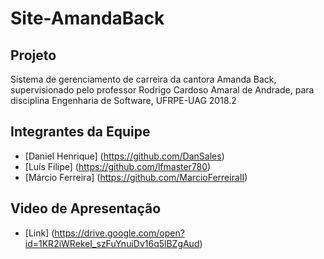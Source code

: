 # Site-AmandaBack
## Projeto
Sistema de gerenciamento de carreira da cantora Amanda Back, supervisionado pelo professor Rodrigo Cardoso Amaral de Andrade, para disciplina Engenharia de Software, UFRPE-UAG 2018.2
## Integrantes da Equipe
- [Daniel Henrique]  (https://github.com/DanSales)
- [Luís Filipe]  (https://github.com/lfmaster780)
- [Márcio Ferreira]  (https://github.com/MarcioFerreiraII)
## Video de Apresentação
- [Link] (https://drive.google.com/open?id=1KR2iWRekeI_szFuYnuiDv16q5lBZgAud)
